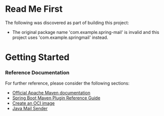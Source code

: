 # Read Me First
The following was discovered as part of building this project:

* The original package name 'com.example.spring-mail' is invalid and this project uses 'com.example.springmail' instead.

# Getting Started

### Reference Documentation
For further reference, please consider the following sections:

* [Official Apache Maven documentation](https://maven.apache.org/guides/index.html)
* [Spring Boot Maven Plugin Reference Guide](https://docs.spring.io/spring-boot/docs/2.4.3/maven-plugin/reference/html/)
* [Create an OCI image](https://docs.spring.io/spring-boot/docs/2.4.3/maven-plugin/reference/html/#build-image)
* [Java Mail Sender](https://docs.spring.io/spring-boot/docs/2.4.3/reference/htmlsingle/#boot-features-email)

